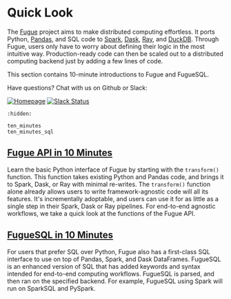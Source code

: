 # Quick Look

The [Fugue](https://github.com/fugue-project/fugue) project aims to make distributed computing effortless. It ports Python, [Pandas](https://pandas.pydata.org/docs/), and SQL code to [Spark](https://spark.apache.org/docs/latest/api/python/), [Dask](https://docs.dask.org/en/stable/), [Ray](https://docs.ray.io/en/latest/index.html), and [DuckDB](https://duckdb.org/docs/). Through Fugue, users only have to worry about defining their logic in the most intuitive way. Production-ready code can then be scaled out to a distributed computing backend just by adding a few lines of code.

This section contains 10-minute introductions to Fugue and FugueSQL. 

Have questions? Chat with us on Github or Slack:

[![Homepage](https://img.shields.io/badge/fugue-source--code-red?logo=github)](https://github.com/fugue-project/fugue)
[![Slack Status](https://img.shields.io/badge/slack-join_chat-white.svg?logo=slack&style=social)](http://slack.fugue.ai)


```{toctree}
:hidden:

ten_minutes
ten_minutes_sql
```

## [Fugue API in 10 Minutes](ten_minutes.ipynb)
Learn the basic Python interface of Fugue by starting with the `transform()` function. This function takes existing Python and Pandas code, and brings it to Spark, Dask, or Ray with minimal re-writes. The `transform()` function alone already allows users to write framework-agnostic code will all its features. It's incrementally adoptable, and users can use it for as little as a single step in their Spark, Dask or Ray pipelines. For end-to-end agnostic workflows, we take a quick look at the functions of the Fugue API.

## [FugueSQL in 10 Minutes](ten_minutes_sql.ipynb)
For users that prefer SQL over Python, Fugue also has a first-class SQL interface to use on top of Pandas, Spark, and Dask DataFrames. FugueSQL is an enhanced version of SQL that has added keywords and syntax intended for end-to-end computing workflows. FugueSQL is parsed, and then ran on the specified backend. For example, FugueSQL using Spark will run on SparkSQL and PySpark.
